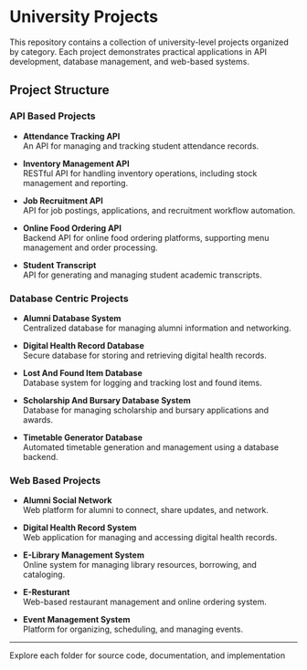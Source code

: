 # University Projects

This repository contains a collection of university-level projects organized by category. Each project demonstrates practical applications in API development, database management, and web-based systems.

## Project Structure

### API Based Projects

- **Attendance Tracking API**  
  An API for managing and tracking student attendance records.

- **Inventory Management API**  
  RESTful API for handling inventory operations, including stock management and reporting.

- **Job Recruitment API**  
  API for job postings, applications, and recruitment workflow automation.

- **Online Food Ordering API**  
  Backend API for online food ordering platforms, supporting menu management and order processing.

- **Student Transcript**  
  API for generating and managing student academic transcripts.

### Database Centric Projects

- **Alumni Database System**  
  Centralized database for managing alumni information and networking.

- **Digital Health Record Database**  
  Secure database for storing and retrieving digital health records.

- **Lost And Found Item Database**  
  Database system for logging and tracking lost and found items.

- **Scholarship And Bursary Database System**  
  Database for managing scholarship and bursary applications and awards.

- **Timetable Generator Database**  
  Automated timetable generation and management using a database backend.

### Web Based Projects

- **Alumni Social Network**  
  Web platform for alumni to connect, share updates, and network.

- **Digital Health Record System**  
  Web application for managing and accessing digital health records.

- **E-Library Management System**  
  Online system for managing library resources, borrowing, and cataloging.

- **E-Resturant**  
  Web-based restaurant management and online ordering system.

- **Event Management System**  
  Platform for organizing, scheduling, and managing events.

---

Explore each folder for source code, documentation, and implementation